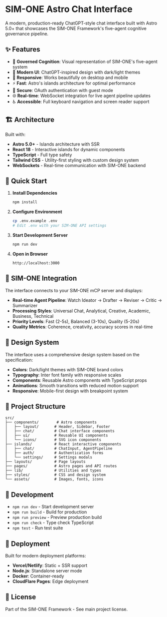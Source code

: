 # SIM-ONE Astro Chat Interface

A modern, production-ready ChatGPT-style chat interface built with Astro 5.0+ that showcases the SIM-ONE Framework's five-agent cognitive governance pipeline.

## ✨ Features

- 🎯 **Governed Cognition**: Visual representation of SIM-ONE's five-agent system
- 🎨 **Modern UI**: ChatGPT-inspired design with dark/light themes  
- 📱 **Responsive**: Works beautifully on desktop and mobile
- ⚡ **Fast**: Astro's islands architecture for optimal performance
- 🔐 **Secure**: OAuth authentication with guest mode
- 🌐 **Real-time**: WebSocket integration for live agent pipeline updates
- ♿ **Accessible**: Full keyboard navigation and screen reader support

## 🏗️ Architecture

Built with:
- **Astro 5.0+** - Islands architecture with SSR
- **React 18** - Interactive islands for dynamic components  
- **TypeScript** - Full type safety
- **Tailwind CSS** - Utility-first styling with custom design system
- **WebSockets** - Real-time communication with SIM-ONE backend

## 🚀 Quick Start

1. **Install Dependencies**
   ```bash
   npm install
   ```

2. **Configure Environment**
   ```bash
   cp .env.example .env
   # Edit .env with your SIM-ONE API settings
   ```

3. **Start Development Server**
   ```bash
   npm run dev
   ```

4. **Open in Browser**
   ```
   http://localhost:3000
   ```

## 🤖 SIM-ONE Integration

The interface connects to your SIM-ONE mCP server and displays:

- **Real-time Agent Pipeline**: Watch Ideator → Drafter → Reviser → Critic → Summarizer
- **Processing Styles**: Universal Chat, Analytical, Creative, Academic, Business, Technical
- **Priority Levels**: Fast (2-5s), Balanced (3-10s), Quality (5-20s)
- **Quality Metrics**: Coherence, creativity, accuracy scores in real-time

## 🎨 Design System

The interface uses a comprehensive design system based on the specification:

- **Colors**: Dark/light themes with SIM-ONE brand colors
- **Typography**: Inter font family with responsive scales
- **Components**: Reusable Astro components with TypeScript props
- **Animations**: Smooth transitions with reduced motion support
- **Responsive**: Mobile-first design with breakpoint system

## 📁 Project Structure

```
src/
├── components/        # Astro components
│   ├── layout/       # Header, Sidebar, Footer
│   ├── chat/         # Chat interface components
│   ├── ui/           # Reusable UI components  
│   └── icons/        # SVG icon components
├── islands/          # React interactive components
│   ├── chat/         # ChatInput, AgentPipeline
│   ├── auth/         # Authentication forms
│   └── settings/     # Settings modals
├── layouts/          # Page layouts
├── pages/            # Astro pages and API routes
├── lib/              # Utilities and types
├── styles/           # CSS and design system
└── assets/           # Images, fonts, icons
```

## 🔧 Development

- `npm run dev` - Start development server
- `npm run build` - Build for production
- `npm run preview` - Preview production build
- `npm run check` - Type check TypeScript
- `npm test` - Run test suite

## 🚀 Deployment

Built for modern deployment platforms:

- **Vercel/Netlify**: Static + SSR support
- **Node.js**: Standalone server mode
- **Docker**: Container-ready
- **CloudFlare Pages**: Edge deployment

## 📝 License

Part of the SIM-ONE Framework - See main project license.